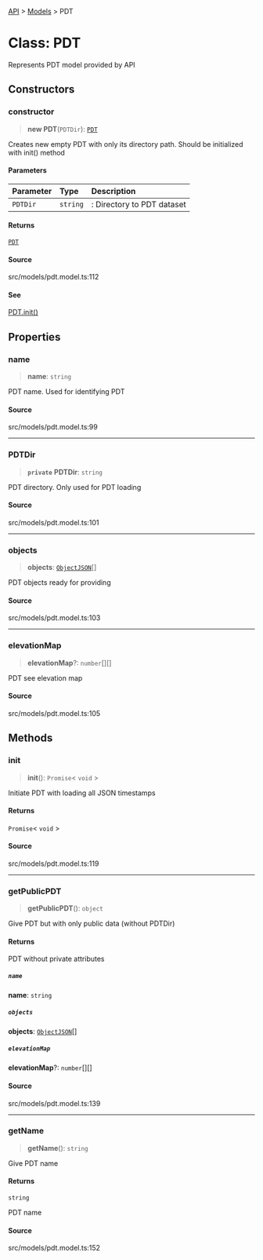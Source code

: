 [API](../../../API.md) > [Models](../index.md) > PDT

# Class: PDT

Represents PDT model provided by API

## Constructors

### constructor

> **new PDT**(`PDTDir`): [`PDT`](class.PDT.md)

Creates new empty PDT with only its directory path. Should be initialized with init() method

#### Parameters

| Parameter | Type     | Description                |
| :-------- | :------- | :------------------------- |
| `PDTDir`  | `string` | : Directory to PDT dataset |

#### Returns

[`PDT`](class.PDT.md)

#### Source

src/models/pdt.model.ts:112

#### See

[PDT.init()](class.PDT.md#init)

## Properties

### name

> **name**: `string`

PDT name. Used for identifying PDT

#### Source

src/models/pdt.model.ts:99

---

### PDTDir

> **`private`** **PDTDir**: `string`

PDT directory. Only used for PDT loading

#### Source

src/models/pdt.model.ts:101

---

### objects

> **objects**: [`ObjectJSON`](../../namespace.Types/namespaces/namespace.Objects/type-aliases/type-alias.ObjectJSON.md)[]

PDT objects ready for providing

#### Source

src/models/pdt.model.ts:103

---

### elevationMap

> **elevationMap**?: `number`[][]

PDT see elevation map

#### Source

src/models/pdt.model.ts:105

## Methods

### init

> **init**(): `Promise`\< `void` \>

Initiate PDT with loading all JSON timestamps

#### Returns

`Promise`\< `void` \>

#### Source

src/models/pdt.model.ts:119

---

### getPublicPDT

> **getPublicPDT**(): `object`

Give PDT but with only public data (without PDTDir)

#### Returns

PDT without private attributes

##### `name`

**name**: `string`

##### `objects`

**objects**: [`ObjectJSON`](../../namespace.Types/namespaces/namespace.Objects/type-aliases/type-alias.ObjectJSON.md)[]

##### `elevationMap`

**elevationMap**?: `number`[][]

#### Source

src/models/pdt.model.ts:139

---

### getName

> **getName**(): `string`

Give PDT name

#### Returns

`string`

PDT name

#### Source

src/models/pdt.model.ts:152

